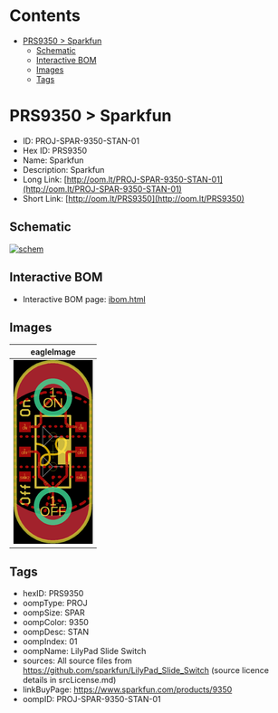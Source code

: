 



Contents
========

* [PRS9350 > Sparkfun](#prs9350--sparkfun)
	* [Schematic](#schematic)
	* [Interactive BOM](#interactive-bom)
	* [Images](#images)
	* [Tags](#tags)

# PRS9350 > Sparkfun

- ID: PROJ-SPAR-9350-STAN-01
- Hex ID: PRS9350
- Name: Sparkfun
- Description: Sparkfun
- Long Link: [http://oom.lt/PROJ-SPAR-9350-STAN-01](http://oom.lt/PROJ-SPAR-9350-STAN-01)
- Short Link: [http://oom.lt/PRS9350](http://oom.lt/PRS9350)

## Schematic
  
[![schem](eagleSchemImage.png)](eagleSchemImage.png)
## Interactive BOM

- Interactive BOM page: [ibom.html](https://htmlpreview.github.io/?https://github.com/oomlout/oomlout_OOMP_projects/blob/main/PROJ-SPAR-9350-STAN-01/kicad/bom/ibom.html)

## Images
  
  

|eagleImage|
| :---: |
|[![eagleImage](eagleImage_140.png)](eagleImage.png)|

## Tags

- hexID: PRS9350
- oompType: PROJ
- oompSize: SPAR
- oompColor: 9350
- oompDesc: STAN
- oompIndex: 01
- oompName: LilyPad Slide Switch
- sources: All source files from https://github.com/sparkfun/LilyPad_Slide_Switch (source licence details in srcLicense.md)
- linkBuyPage: https://www.sparkfun.com/products/9350
- oompID: PROJ-SPAR-9350-STAN-01
